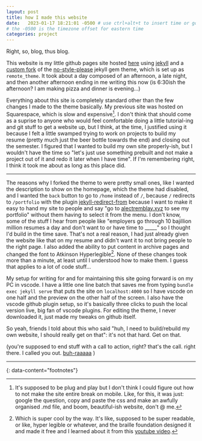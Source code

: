 ```yaml
---
layout: post
title: how I made this website
date:   2023-01-17 18:21:01 -0500 # use ctrl+alt+t to insert time or go to command palette
# the -0500 is the timezone offset for eastern time
categories: project
---
```


Right, so, blog, thus blog.

This website is my little github pages site hosted [here](https://github.com/BillyJoelsNightmareExplosion/BillyJoelsNightmareExplosion.github.io) using [jekyll](https://jekyllrb.com/) and a [custom fork](https://github.com/BillyJoelsNightmareExplosion/some-style-please) of the [no-style-please](https://github.com/riggraz/no-style-please) jekyll gem theme, which is set up as `remote_theme`. It took about a day composed of an afternoon, a late night, and then another afternoon ending in me writing this now (is 6:30ish the afternoon? I am making pizza and dinner is evening...)

Everything about this site is completely standard other than the few changes I made to the theme basically. My previous site was hosted on Squarespace, which is slow and expensive[^1]. I don't think that should come as a suprise to anyone who would feel comfortable doing a little tutorial-ing and git stuff to get a website up, but I think, at the time, I justified using it because I felt a little swamped trying to work on projects to build my resume (pretty much just the beer bottle towards the end) and closing out the semester. I figured that I wanted to build my own site properly-ish, but I wouldn't have the time so "let's just use something prebuilt and not make a project out of it and redo it later when I have time". If I'm remembering right, I think it took me about as long as this place did.

---

The reasons why I forked the theme to were pretty small ones, like I wanted the description to show on the homepage, which the theme had disabled, and I wanted the `back` button to go to `/home` instead of `/`, because `/` redirects to `/portfolio` with the plugin [jekyll-redirect-from](https://github.com/jekyll/jekyll-redirect-from#redirect-to) because I want to make it easy to hand my site to people and say "go to [alectremblay.xyz](alectremblay.xyz) to see my portfolio" without them having to select it from the menu. I don't know, some of the stuff I hear from people like "employers go through 10 bajillion million resumes a day and don't want to or have time to _____" so I thought I'd build in the time save. That's not a real reason, I had just already given the website like that on my resume and didn't want it to not bring people to the right page. I also added the ability to put content in archive pages and changed the font to Atkinson Hyperlegible[^2]. None of these changes took more than a minute, at least until I understood how to make them. I guess that applies to a lot of code stuff...

My setup for writing for and for maintaining this site going forward is on my PC in vscode. I have a little one line batch that saves me from typing `bundle exec jekyll serve` that puts the site on `localhost:4000` so I have vscode on one half and the preview on the other half of the screen. I also have the vscode github plugin setup, so it's basically three clicks to push the local version live, big fan of vscode plugins. For editing the theme, I never downloaded it, just made my tweaks on github itself.

So yeah, friends I told about this who said "huh, I need to build/rebuild my own website, I should really get on that": it's not that hard. Get on that.

(you're supposed to end stuff with a call to action, right? that's the call. right there. I called you out. [buh-raaaaa](https://youtu.be/thbMAI9KSww?t=35) )

---
{: data-content="footnotes"}

[^1]: It's supposed to be plug and play but I don't think I could figure out how to not make the site entire break on mobile. Like, for this, it was just: google the question, copy and paste the css and make an awfully organised .md file, and boom, beautiful-ish website, don't @ me. 

[^2]: Which is super cool by the way. It's like, supposed to be super readable, or like, hyper legible or whatever, and the braille foundation designed it and made it free and I learned about it from this [youtube video](https://youtu.be/wjE5eHLICzc).
